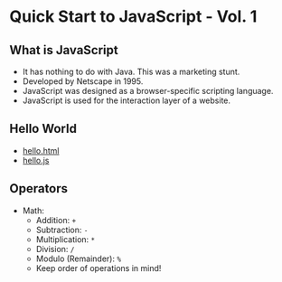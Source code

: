 # Quick Start to JavaScript - Vol. 1

## What is JavaScript

- It has nothing to do with Java. This was a marketing stunt.
- Developed by Netscape in 1995.
- JavaScript was designed as a browser-specific scripting language.
- JavaScript is used for the interaction layer of a website.

## Hello World

- [hello.html](./hello.html)
- [hello.js](./hello.js)

## Operators

- Math:
  - Addition: `+`
  - Subtraction: `-`
  - Multiplication: `*`
  - Division: `/`
  - Modulo (Remainder): `%`
  - Keep order of operations in mind!